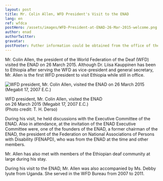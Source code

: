 ```yaml
---
layout: post
title: Mr. Colin Allen, WFD President's Visit to the ENAD
lang: en
ref: wfdca
postHero: /assets/images/WFD-President-at-ENAD-26-Mar-2015-welcome.png
author: enad
authorTwitter: 
gravatar: 
postFooter: Futher information could be obtained from the office of the ENAD at +251-111-222517 or at <a href="mailto:enadet1972@gmail.com">enadet1972@gmail.com</a>
--- 
```


Mr. Colin Allen, the president of the World Federation of the Deaf (WFD) visited the ENAD on 26 March 2015. Although Dr. Liisa Kauppinen has been to Ethiopia after serving the WFD as vice-president and general secretary, Mr. Allen is the first WFD president to visit Ethiopia while still in office.

<div class="bordered pull-left tiny">
	<img src="{{ site.baseurl }}/assets/images/WFD-President-at-ENAD-26-Mar-2015.png"
	alt="WFD president, Mr. Colin Allen, visited the ENAD on 26 March 2015 (Megabit 17, 2007 E.C.)"
	class='img-responsive center-block' />
	<p class="caption text-center">
		WFD president, Mr. Colin Allen, visited the ENAD<br/>
		 on 26 March 2015 (Megabit 17, 2007 E.C.) <br/>
		 (Photo credit: T. H. Derso)
	</p>
</div>

During his visit, he held discussions with the Executive Committee of the ENAD. Also in attendance, at the invitation of the ENAD Executive Committee were, one of the founders of the ENAD,  a former chairman of the ENAD, the president of the Federation on National Associations of Persons with Disability (FENAPD), who was from the ENAD at the time and other members.

Mr. Allen has also met with members of the Ethiopian deaf community at large during his stay.

During his visit to the ENAD, Mr. Allen was also accompanied by Ms. Debby Iyute from Uganda. She served in the WFD Bureau from 2007 to 2011.
